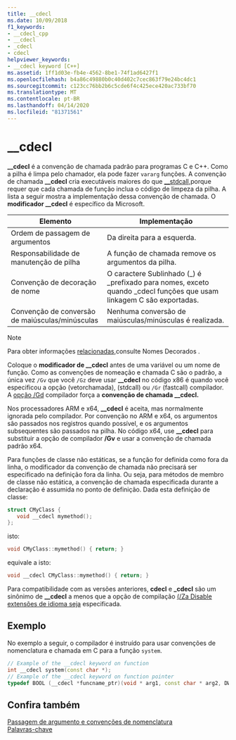 ```yaml
---
title: __cdecl
ms.date: 10/09/2018
f1_keywords:
- __cdecl_cpp
- __cdecl
- _cdecl
- cdecl
helpviewer_keywords:
- __cdecl keyword [C++]
ms.assetid: 1ff1d03e-fb4e-4562-8be1-74f1ad6427f1
ms.openlocfilehash: b4a86c49880b0c40d402c7cec863f79e24bc4dc1
ms.sourcegitcommit: c123cc76bb2b6c5cde6f4c425ece420ac733bf70
ms.translationtype: MT
ms.contentlocale: pt-BR
ms.lasthandoff: 04/14/2020
ms.locfileid: "81371561"
---
```

# <a name="__cdecl"></a>__cdecl

**__cdecl** é a convenção de chamada padrão para programas C e C++. Como a pilha é limpa pelo chamador, ela pode fazer `vararg` funções. A convenção de chamada **__cdecl** cria executáveis maiores do que [__stdcall,](../cpp/stdcall.md)porque requer que cada chamada de função inclua o código de limpeza da pilha. A lista a seguir mostra a implementação dessa convenção de chamada. O **modificador __cdecl** é específico da Microsoft.

|Elemento|Implementação|
|-------------|--------------------|
|Ordem de passagem de argumentos|Da direita para a esquerda.|
|Responsabilidade de manutenção de pilha|A função de chamada remove os argumentos da pilha.|
|Convenção de decoração de nome|O caractere Sublinhado (_) é \_prefixado para nomes, exceto quando _cdecl funções que usam linkagem C são exportadas.|
|Convenção de conversão de maiúsculas/minúsculas|Nenhuma conversão de maiúsculas/minúsculas é realizada.|

> [!NOTE]
> Para obter informações [relacionadas,](../build/reference/decorated-names.md)consulte Nomes Decorados .

Coloque o **modificador de __cdecl** antes de uma variável ou um nome de função. Como as convenções de nomeação e chamada C são o padrão, a única vez `/Gv` que você `/Gz` deve usar **__cdecl** no código x86 é quando você especificou a opção (vetorchamada), (stdcall) ou `/Gr` (fastcall) compilador. A [opção /Gd](../build/reference/gd-gr-gv-gz-calling-convention.md) compilador força a **convenção de chamada __cdecl.**

Nos processadores ARM e x64, **__cdecl** é aceita, mas normalmente ignorada pelo compilador. Por convenção no ARM e x64, os argumentos são passados nos registros quando possível, e os argumentos subsequentes são passados na pilha. No código x64, use **__cdecl** para substituir a opção de compilador **/Gv** e usar a convenção de chamada padrão x64.

Para funções de classe não estáticas, se a função for definida como fora da linha, o modificador da convenção de chamada não precisará ser especificado na definição fora da linha. Ou seja, para métodos de membro de classe não estática, a convenção de chamada especificada durante a declaração é assumida no ponto de definição. Dada esta definição de classe:

```cpp
struct CMyClass {
   void __cdecl mymethod();
};
```

isto:

```cpp
void CMyClass::mymethod() { return; }
```

equivale a isto:

```cpp
void __cdecl CMyClass::mymethod() { return; }
```

Para compatibilidade com as versões anteriores, **cdecl** e **_cdecl** são um sinônimo de **__cdecl** a menos que a opção de compilação [ \(/Za Disable extensões de idioma seja](../build/reference/za-ze-disable-language-extensions.md) especificada.

## <a name="example"></a>Exemplo

No exemplo a seguir, o compilador é instruído para usar convenções de nomenclatura e chamada em C para a função `system`.

```cpp
// Example of the __cdecl keyword on function
int __cdecl system(const char *);
// Example of the __cdecl keyword on function pointer
typedef BOOL (__cdecl *funcname_ptr)(void * arg1, const char * arg2, DWORD flags, ...);
```

## <a name="see-also"></a>Confira também

[Passagem de argumento e convenções de nomenclatura](../cpp/argument-passing-and-naming-conventions.md)<br/>
[Palavras-chave](../cpp/keywords-cpp.md)
